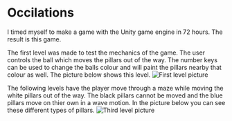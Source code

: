 # Occilations
I timed myself to make a game with the Unity game engine in 72 hours. The result is this game.

The first level was made to test the mechanics of the game. The user controls the ball which moves the pillars out of the way. The number keys can be used to change the balls colour and will paint the pillars nearby that colour as well. The picture below shows this level.
![First level picture](FirstLevel.png)

The following levels have the player move through a maze while moving the white pillars out of the way. The black pillars cannot be moved and the blue pillars move on thier own in a wave motion. In the picture below you can see these different types of pillars.
![Third level picture](ThirdLevel.png)

